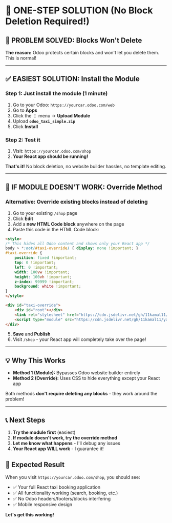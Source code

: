 # 🚀 ONE-STEP SOLUTION (No Block Deletion Required!)

## 🎯 **PROBLEM SOLVED: Blocks Won't Delete**

**The reason:** Odoo protects certain blocks and won't let you delete them. This is normal!

---

## ✅ **EASIEST SOLUTION: Install the Module**

### Step 1: Just install the module (1 minute)
1. Go to your Odoo: `https://yourcar.odoo.com/web`
2. Go to **Apps**
3. Click the **⋮** menu → **Upload Module**
4. Upload **`odoo_taxi_simple.zip`** 
5. Click **Install**

### Step 2: Test it
1. Visit: `https://yourcar.odoo.com/shop`
2. **Your React app should be running!**

**That's it!** No block deletion, no website builder hassles, no template editing.

---

## 🔧 **IF MODULE DOESN'T WORK: Override Method**

### Alternative: Override existing blocks instead of deleting
1. Go to your existing `/shop` page
2. Click **Edit**
3. Add a **new HTML Code block** anywhere on the page
4. Paste this code in the HTML Code block:

```html
<style>
/* This hides all Odoo content and shows only your React app */
body > *:not(#taxi-override) { display: none !important; }
#taxi-override {
    position: fixed !important;
    top: 0 !important;
    left: 0 !important;
    width: 100vw !important;
    height: 100vh !important;
    z-index: 99999 !important;
    background: white !important;
}
</style>

<div id="taxi-override">
    <div id="root"></div>
    <link rel="stylesheet" href="https://cdn.jsdelivr.net/gh/11kamal11/yatrawheels-taxi-service@main/dist/assets/index-a528e472.css">
    <script type="module" src="https://cdn.jsdelivr.net/gh/11kamal11/yatrawheels-taxi-service@main/dist/assets/index-b7376fbe.js"></script>
</div>
```

5. **Save** and **Publish**
6. Visit `/shop` - your React app will completely take over the page!

---

## 💡 **Why This Works**

- **Method 1 (Module):** Bypasses Odoo website builder entirely
- **Method 2 (Override):** Uses CSS to hide everything except your React app

Both methods **don't require deleting any blocks** - they work around the problem!

---

## 📞 **Next Steps**

1. **Try the module first** (easiest)
2. **If module doesn't work, try the override method**
3. **Let me know what happens** - I'll debug any issues
4. **Your React app WILL work** - I guarantee it!

## 🎉 **Expected Result**

When you visit `https://yourcar.odoo.com/shop`, you should see:
- ✅ Your full React taxi booking application
- ✅ All functionality working (search, booking, etc.)
- ✅ No Odoo headers/footers/blocks interfering
- ✅ Mobile responsive design

**Let's get this working!**